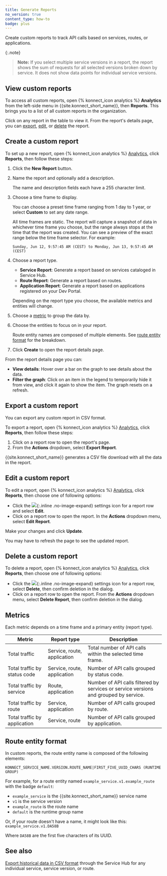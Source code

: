 ```yaml
---
title: Generate Reports
no_version: true
content_type: how-to
badge: plus
---
```


Create custom reports to track API calls based on services, routes, or
applications.

{:.note}
> **Note:** If you select multiple service versions in a report, the report
shows the sum of requests for all selected versions broken down by service.
It does not show data points for individual service versions.

## View custom reports

To access all custom reports, open {% konnect_icon analytics %}
**Analytics** from the left-side menu in {{site.konnect_short_name}}, then **Reports**.
This brings you to a list of all custom reports in the organization.

Click on any report in the table to view it. From the report's details page, you
can [export](#export-a-custom-report), [edit](#edit-a-custom-report), or [delete](#delete-a-custom-report) the report.

## Create a custom report

To set up a new report, open {% konnect_icon analytics %} [Analytics](https://cloud.konghq.com/analytics), click **Reports**, then follow these steps:

1. Click the **New Report** button.
1. Name the report and optionally add a description.

    The name and description fields each have a 255 character limit.

1. Choose a time frame to display.

    You can choose a preset time frame ranging from 1 day to 1 year, or
    select **Custom** to set any date range.

    All time frames are static. The report will capture a snapshot of data
    in whichever time frame you choose, but the range always stops at the time
    that the report was created. You can see a preview of the exact range below
    the time frame selector. For example:

    ```
    Sunday, Jun 12, 9:57:45 AM (CEST) to Monday, Jun 13, 9:57:45 AM (CEST)
    ```


1. Choose a report type.

   * **Service Report**: Generate a report based on services cataloged in Service Hub.
   * **Route Report**: Generate a report based on routes.
   * **Application Report**: Generate a report based on applications registered on your Dev Portal.

   Depending on the report type you choose, the available metrics and entities
   will change.

1. Choose a [metric](#metrics) to group the data by.
1. Choose the entities to focus on in your report.

    Route entity names are composed of multiple elements.
    See [route entity format](#route-entity-format) for the breakdown.

1. Click **Create** to open the report details page.

From the report details page you can:

* **View details**: Hover over a bar on the graph to see details about the data.
* **Filter the graph**: Click on an item in the legend to temporarily hide it from view,
and click it again to show the item. The graph resets on a refresh.

## Export a custom report

You can export any custom report in CSV format.

To export a report, open {% konnect_icon analytics %} [Analytics](https://cloud.konghq.com/analytics), click **Reports**, then follow these steps:

1. Click on a report row to open the report's page.
1. From the **Actions** dropdown, select **Export Report**.

  {{site.konnect_short_name}} generates a CSV file download with all the data in the report.

## Edit a custom report

To edit a report, open {% konnect_icon analytics %} [Analytics](https://cloud.konghq.com/analytics), click **Reports**, then choose one of following options:

* Click the ![](/assets/images/icons/konnect/konnect-settings.svg){:.inline .no-image-expand}
settings icon for a report row and select **Edit**.
* Click on a report row to open the report. In the **Actions** dropdown menu,
select **Edit Report**.

Make your changes and click **Update**.

You may have to refresh the page to see the updated report.

## Delete a custom report

To delete a report, open {% konnect_icon analytics %} [Analytics](https://cloud.konghq.com/analytics), click **Reports**, then choose one of following options:

* Click the ![](/assets/images/icons/konnect/konnect-settings.svg){:.inline .no-image-expand}
settings icon for a report row, select **Delete**, then confirm deletion in the dialog.
* Click on a report row to open the report. From the **Actions** dropdown menu,
select **Delete Report**, then confirm deletion in the dialog.

## Metrics

Each metric depends on a time frame and a primary entity (report type).

Metric | Report type | Description
-------|------------|------------
Total traffic | Service, route, application | Total number of API calls within the selected time frame.
Total traffic by status code | Service, route, application | Number of API calls grouped by status code.
Total traffic by service | Route, application | Number of API calls filtered by services or service versions and grouped by service.
Total traffic by route | Service, application | Number of API calls grouped by route.
Total traffic by application | Service, route | Number of API calls grouped by application.

## Route entity format

In custom reports, the route entity name is composed of the following elements:

```
KONNECT_SERVICE_NAME.VERSION.ROUTE_NAME|FIRST_FIVE_UUID_CHARS (RUNTIME GROUP)
```

For example, for a route entity named `example_service.v1.example_route` with the badge `default`:
* `example_service` is the {{site.konnect_short_name}} service name
* `v1` is the service version
* `example_route` is the route name
* `default` is the runtime group name

Or, if your route doesn't have a name, it might look like this:
`example_service.v1.DA58B`

Where `DA58B` are the first five characters of its UUID.

## See also
[Export historical data in CSV format](/konnect/analytics/analyze/) through the
Service Hub for any individual service, service version, or route.
